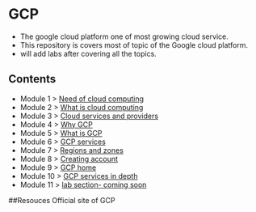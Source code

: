 # GCP

- The google cloud platform one of most growing cloud service.
- This repository is covers most of topic of the Google cloud platform.
- will add labs after covering all the topics.


## Contents
- Module 1 > [Need of cloud computing](https://github.com/prashantjagtap2909/GCP/blob/main/Modules/module1.md)
- Module 2 > [What is cloud computing](https://github.com/prashantjagtap2909/GCP/blob/main/Modules/module2.md)
- Module 3 > [Cloud services and providers](https://github.com/prashantjagtap2909/GCP/blob/main/Modules/module3.md)
- Module 4 > [Why GCP](https://github.com/prashantjagtap2909/GCP/blob/main/Modules/module4.md)
- Module 5 > [What is GCP](https://github.com/prashantjagtap2909/GCP/blob/main/Modules/module5.md)
- Module 6 > [GCP services](https://github.com/prashantjagtap2909/GCP/blob/main/Modules/module6.md)
- Module 7 > [Regions and zones](https://github.com/prashantjagtap2909/GCP/blob/main/Modules/module7.md)
- Module 8 > [Creating account](https://github.com/prashantjagtap2909/GCP/blob/main/Modules/module8.md)
- Module 9 > [GCP home](https://github.com/prashantjagtap2909/GCP/blob/main/Modules/module9.md)
- Module 10 > [GCP services in depth](https://github.com/prashantjagtap2909/GCP/blob/main/Modules/module10.md)
- Module 11 > [lab section- coming soon](https://github.com/prashantjagtap2909/GCP/blob/main/Modules/module11.md)


##Resouces 
Official site of GCP 
